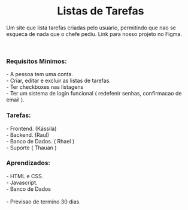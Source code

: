 <center><h1>Listas de Tarefas</h1></center>

<span>Um site que lista tarefas criadas pelo usuario, permitindo que nao se esqueca de nada que o chefe pediu.</span>
<span>Link para nosso projeto no <href link="https://www.figma.com/proto/oZGEE9SnAc4GdrBrmrRPMw/Bit-Note?node-id=6-2&t=piwXYxdGmV6vZQP1-1">Figma</href>.</span>

<br/>
<h3>Requisitos Minimos:</h3>
- A pessoa tem uma conta.<br/>
- Criar, editar e excluir as listas de tarefas.<br/>
- Ter checkboxes nas listagens<br/>
- Ter um sistema de login funcional (  redefenir senhas, confirmacao de email ).<br/>

 
<h3>Tarefas:</h3>
- Frontend. (Kássila)<br/>
- Backend. (Raul)<br/>
- Banco de Dados. ( Rhael )<br/>
- Suporte ( Thauan )<br/>

 
<h3>Aprendizados: </h3>
- HTML e CSS.<br/>
- Javascript.<br/>
- Banco de Dados<br/>
<br/>
- Previsao de termino 30 dias.
